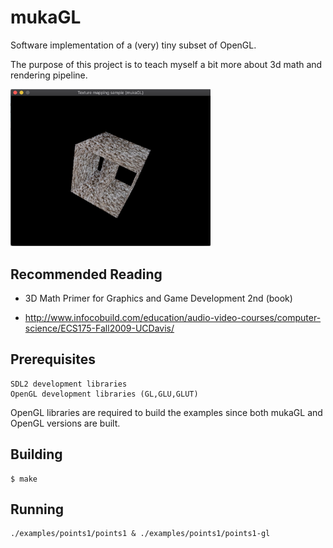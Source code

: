 mukaGL
=======

Software implementation of a (very) tiny subset of OpenGL.

The purpose of this project is to teach myself a bit more about 3d math and rendering pipeline.

<img src="https://raw.githubusercontent.com/mukadr/mukagl/master/screenshots/screenshot3.png" width=320/>

## Recommended Reading

- 3D Math Primer for Graphics and Game Development 2nd (book)

- http://www.infocobuild.com/education/audio-video-courses/computer-science/ECS175-Fall2009-UCDavis/

## Prerequisites

```
SDL2 development libraries
OpenGL development libraries (GL,GLU,GLUT)
```

OpenGL libraries are required to build the examples since both mukaGL and OpenGL versions are built.

## Building

```
$ make
```

## Running

```
./examples/points1/points1 & ./examples/points1/points1-gl
```
